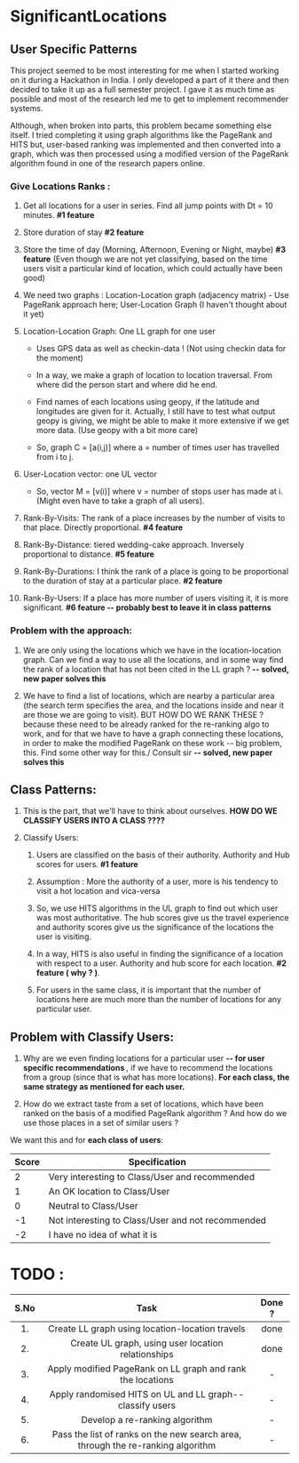 # SignificantLocations

## User Specific Patterns

This project seemed to be most interesting for me when I started working on it during a Hackathon in India. I only developed a part of it there and then decided to take it up as a full semester project. I gave it as much time as possible and most of the research led me to get to implement recommender systems.

Although, when broken into parts, this problem became something else itself. I tried completing it using graph algorithms like the PageRank and HITS but, user-based ranking was implemented and then converted into a graph, which was then processed using a modified version of the PageRank algorithm found in one of the research papers online.

### Give Locations Ranks :

1. Get all locations for a user in series. Find all jump points with Dt = 10 minutes. <strong>#1 feature</strong>

2. Store duration of stay <strong>#2 feature</strong>

3. Store the time of day (Morning, Afternoon, Evening or Night, maybe) <strong>#3 feature</strong> (Even though we are not yet classifying, based on the time users visit a particular kind of location, which could actually have been good)

4. We need two graphs : Location-Location graph (adjacency matrix) - Use PageRank approach here; User-Location Graph (I haven't thought about it yet)

5. Location-Location Graph: One LL graph for one user

	* Uses GPS data as well as checkin-data ! (Not using checkin data for the moment)

	* In a way, we make a graph of location to location traversal. From where did the person start and where did he end.

	* Find names of each locations using geopy, if the latitude and longitudes are given for it. Actually, I still have to test what output geopy is giving, we might be able to make it more extensive if we get more data. (Use geopy with a bit more care)

	* So, graph C = [a(i,j)] where a = number of times user has travelled from i to j.

6. User-Location vector: one UL vector

	* So, vector M = [v(i)] where v = number of stops user has made at i. (Might even have to take a graph of all users).

7. Rank-By-Visits: The rank of a place increases by the number of visits to that place. Directly proportional. <strong>#4 feature</strong>

8. Rank-By-Distance: tiered wedding-cake approach. Inversely proportional to distance. <strong>#5 feature</strong>

9. Rank-By-Durations: I think the rank of a place is going to be proportional to the duration of stay at a particular place. <strong>#2 feature</strong>

10. Rank-By-Users: If a place has more number of users visiting it, it is more significant. <strong>#6 feature -- probably best to leave it in class patterns</strong>

### Problem with the approach:

1. We are only using the locations which we have in the location-location graph. Can we find a way to use all the locations, and in some way find the rank of a location that has not been cited in the LL graph ?<strong> -- solved, new paper solves this</strong>

2. We have to find a list of locations, which are nearby a particular area (the search term specifies the area, and the locations inside and near it are those we are going to visit). BUT HOW DO WE RANK THESE ? because these need to be already ranked for the re-ranking algo to work, and for that we have to have a graph connecting these locations, in order to make the modified PageRank on these work -- big problem, this. Find some other way for this./ Consult sir <strong>-- solved, new paper solves this</strong>

## Class Patterns:

1. This is the part, that we'll have to think about ourselves. <strong>HOW DO WE CLASSIFY USERS INTO A CLASS ????</strong>

2. Classify Users:

	1. Users are classified on the basis of their authority. Authority and Hub scores for users. <strong>#1 feature</strong>

	2. Assumption : More the authority of a user, more is his tendency to visit a hot location and vica-versa

	3. So, we use HITS algorithms in the UL graph to find out which user was most authoritative. The hub scores give us the travel experience and authority scores give us the significance of the locations the user is visiting.

	4. In a way, HITS is also useful in finding the significance of a location with respect to a user. Authority and hub score for each location. <strong>#2 feature ( why ? )</strong>.

	5. For users in the same class, it is important that the number of locations here are much more than the number of locations for any particular user.

## Problem with Classify Users:

1. Why are we even finding locations for a particular user <strong>-- for user specific recommendations </strong>, if we have to recommend the locations from a group (since that is what has more locations). <strong>For each class, the same strategy as mentioned for each user.</strong>

2. How do we extract taste from a set of locations, which have been ranked on the basis of a modified PageRank algorithm ? And how do we use those places in a set of similar users ?

We want this and for <strong>each class of users</strong>:

Score|Specification
---|---|
2|Very interesting to Class/User and recommended
1|An OK location to Class/User
0|Neutral to Class/User
-1|Not interesting to Class/User and not recommended
-2|I have no idea of what it is


# TODO :

S.No|Task|Done ?|
:---:|:---:|:---:|
1.|Create LL graph using location-location travels|done
2.|Create UL graph, using user location relationships|done
3.|Apply modified PageRank on LL graph and rank the locations|-
4.|Apply randomised HITS on UL and LL graph--classify users|-
5.|Develop a re-ranking algorithm|-
6.|Pass the list of ranks on the new search area, through the re-ranking algorithm|-

